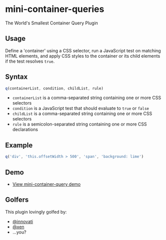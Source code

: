 # mini-container-queries
The World's Smallest Container Query Plugin

## Usage

Define a 'container' using a CSS selector, run a JavaScript test on matching HTML elements, and apply CSS styles to the container or its child elements if the test resolves `true`.

## Syntax

```javascript
q(containerList, condition, childList, rule)
```

- `containerList` is a comma-separated string containing one or more CSS selectors
- `condition` is a JavaScript test that should evaluate to `true` or `false`
- `childList` is a comma-separated string containing one or more CSS selectors
- `rule` is a semicolon-separated string containing one or more CSS declarations

## Example

```javascript
q('div', 'this.offsetWidth > 500', 'span', 'background: lime')
```

## Demo

- [View mini-container-query demo](https://tomhodgins.github.io/mini-container-queries/test/)

## Golfers

This plugin lovingly golfed by:

- [@innovati](https://twitter.com/innovati)
- [@xen](https://twitter.com/Xen_the)
- …you?